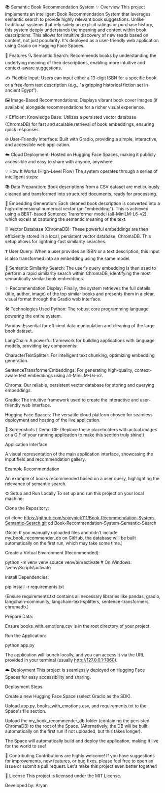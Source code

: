 📚 Semantic Book Recommendation System
✨ Overview
This project implements an intelligent Book Recommendation System that leverages semantic search to provide highly relevant book suggestions. Unlike traditional systems that rely solely on explicit ratings or purchase history, this system deeply understands the meaning and context within book descriptions. This allows for intuitive discovery of new reads based on content, not just popularity. It's deployed as a user-friendly web application using Gradio on Hugging Face Spaces.

🚀 Features
🔍 Semantic Search: Recommends books by understanding the underlying meaning of their descriptions, enabling more intuitive and context-aware suggestions.

✍️ Flexible Input: Users can input either a 13-digit ISBN for a specific book or a free-form text description (e.g., "a gripping historical fiction set in ancient Egypt").

🖼️ Image-Based Recommendations: Displays vibrant book cover images (if available) alongside recommendations for a richer visual experience.

⚡ Efficient Knowledge Base: Utilizes a persisted vector database (ChromaDB) for fast and scalable retrieval of book embeddings, ensuring quick responses.

🌐 User-Friendly Interface: Built with Gradio, providing a simple, interactive, and accessible web application.

☁️ Cloud Deployment: Hosted on Hugging Face Spaces, making it publicly accessible and easy to share with anyone, anywhere.

💡 How It Works (High-Level Flow)
The system operates through a series of intelligent steps:

📚 Data Preparation: Book descriptions from a CSV dataset are meticulously cleaned and transformed into structured documents, ready for processing.

🧠 Embedding Generation: Each cleaned book description is converted into a high-dimensional numerical vector (an "embedding"). This is achieved using a BERT-based Sentence Transformer model (all-MiniLM-L6-v2), which excels at capturing the semantic meaning of the text.

🗄️ Vector Database (ChromaDB): These powerful embeddings are then efficiently stored in a local, persistent vector database, ChromaDB. This setup allows for lightning-fast similarity searches.

❓ User Query: When a user provides an ISBN or a text description, this input is also transformed into an embedding using the same model.

🔎 Semantic Similarity Search: The user's query embedding is then used to perform a rapid similarity search within ChromaDB, identifying the most semantically similar book embeddings.

✨ Recommendation Display: Finally, the system retrieves the full details (title, author, image) of the top similar books and presents them in a clear, visual format through the Gradio web interface.

🛠️ Technologies Used
Python: The robust core programming language powering the entire system.

Pandas: Essential for efficient data manipulation and cleaning of the large book dataset.

LangChain: A powerful framework for building applications with language models, providing key components:

CharacterTextSplitter: For intelligent text chunking, optimizing embedding generation.

SentenceTransformerEmbeddings: For generating high-quality, context-aware text embeddings using all-MiniLM-L6-v2.

Chroma: Our reliable, persistent vector database for storing and querying embeddings.

Gradio: The intuitive framework used to create the interactive and user-friendly web interface.

Hugging Face Spaces: The versatile cloud platform chosen for seamless deployment and hosting of the live application.

📸 Screenshots / Demo GIF
(Replace these placeholders with actual images or a GIF of your running application to make this section truly shine!)

Application Interface

A visual representation of the main application interface, showcasing the input field and recommendation gallery.

Example Recommendation

An example of books recommended based on a user query, highlighting the relevance of semantic search.

⚙️ Setup and Run Locally
To set up and run this project on your local machine:

Clone the Repository:

git clone https://github.com/spicynick111/Book-Recommendation-System-Semantic-Search.git
cd Book-Recommendation-System-Semantic-Search

(Note: If you manually uploaded files and didn't include my_book_recommender_db on GitHub, the database will be built automatically on the first run, which may take some time.)

Create a Virtual Environment (Recommended):

python -m venv venv
source venv/bin/activate  # On Windows: .\venv\Scripts\activate

Install Dependencies:

pip install -r requirements.txt

(Ensure requirements.txt contains all necessary libraries like pandas, gradio, langchain-community, langchain-text-splitters, sentence-transformers, chromadb.)

Prepare Data:

Ensure books_with_emotions.csv is in the root directory of your project.

Run the Application:

python app.py

The application will launch locally, and you can access it via the URL provided in your terminal (usually http://127.0.0.1:7860).

☁️ Deployment
This project is seamlessly deployed on Hugging Face Spaces for easy accessibility and sharing.

Deployment Steps:

Create a new Hugging Face Space (select Gradio as the SDK).

Upload app.py, books_with_emotions.csv, and requirements.txt to the Space's file section.

Upload the my_book_recommender_db folder (containing the persisted ChromaDB) to the root of the Space. (Alternatively, the DB will be built automatically on the first run if not uploaded, but this takes longer).

The Space will automatically build and deploy the application, making it live for the world to see!

🤝 Contributing
Contributions are highly welcome! If you have suggestions for improvements, new features, or bug fixes, please feel free to open an issue or submit a pull request. Let's make this project even better together!

📄 License
This project is licensed under the MIT License.

Developed by: Aryan

